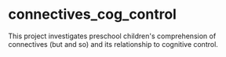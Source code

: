 # connectives_cog_control
This project investigates preschool children's comprehension of connectives (but and so) and its relationship to cognitive control.
